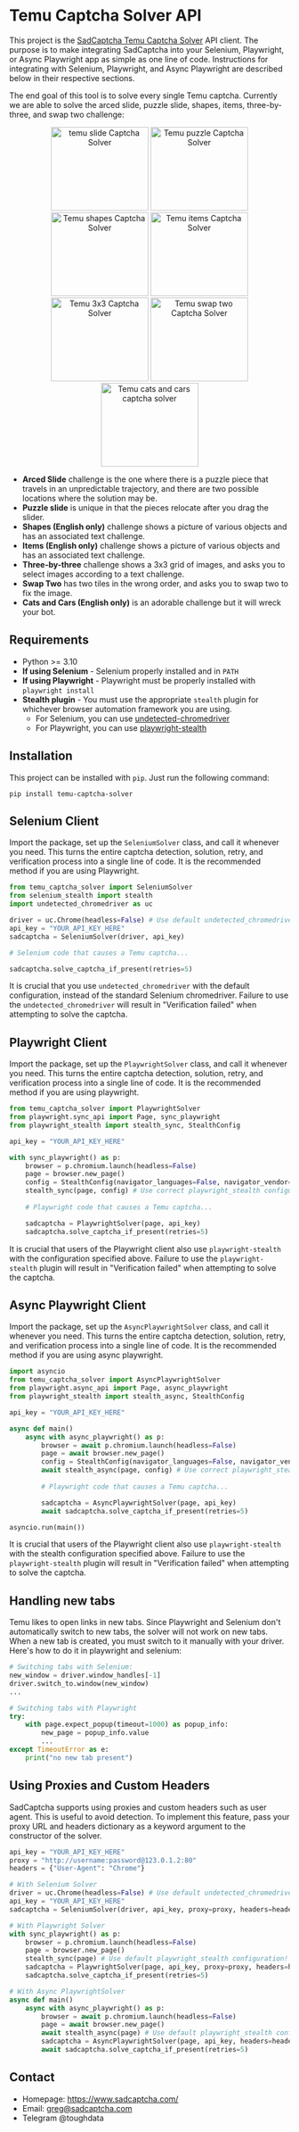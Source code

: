 # Temu Captcha Solver API
This project is the [SadCaptcha Temu Captcha Solver](https://www.sadcaptcha.com/temu-captcha-solver?ref=temughclientrepo) API client.
The purpose is to make integrating SadCaptcha into your Selenium, Playwright, or Async Playwright app as simple as one line of code.
Instructions for integrating with Selenium, Playwright, and Async Playwright are described below in their respective sections.

The end goal of this tool is to solve every single Temu captcha. 
Currently we are able to solve the arced slide, puzzle slide, shapes, items, three-by-three, and swap two challenge:

<div align="center">
    <img src="https://sadcaptcha.b-cdn.net/arced-slide-temu-captcha.png" width="175px" height="150px" alt="temu slide Captcha Solver">
    <img src="https://sadcaptcha.b-cdn.net/temu-puzzle.webp" width="175px" height="150px" alt="Temu puzzle Captcha Solver">
    <img src="https://sadcaptcha.b-cdn.net/temu-shapes.webp" width="175px" height="150px" alt="Temu shapes Captcha Solver">
    <img src="https://sadcaptcha.b-cdn.net/temu-items.png" width="175px" height="150px" alt="Temu items Captcha Solver">
    <img src="https://sadcaptcha.b-cdn.net/temu-three-by-three-captcha.webp" width="175px" height="150px" alt="Temu 3x3 Captcha Solver">
    <img src="https://sadcaptcha.b-cdn.net/14.png" width="175px" height="150px" alt="Temu swap two Captcha Solver">
    <img src="https://sadcaptcha.b-cdn.net/Untitled.png" width="175px" height="150px" alt="Temu cats and cars captcha solver">
</div>

- **Arced Slide** challenge is the one where there is a puzzle piece that travels in an unpredictable trajectory, and there are two possible locations where the solution may be.
- **Puzzle slide** is unique in that the pieces relocate after you drag the slider.
- **Shapes (English only)** challenge shows a picture of various objects and has an associated text challenge.
- **Items (English only)** challenge shows a picture of various objects and has an associated text challenge.
- **Three-by-three** challenge shows a 3x3 grid of images, and asks you to select images according to a text challenge.
- **Swap Two** has two tiles in the wrong order, and asks you to swap two to fix the image.
- **Cats and Cars (English only)** is an adorable challenge but it will wreck your bot. 
    
## Requirements
- Python >= 3.10
- **If using Selenium** - Selenium properly installed and in `PATH`
- **If using Playwright** - Playwright must be properly installed with `playwright install`
- **Stealth plugin** - You must use the appropriate `stealth` plugin for whichever browser automation framework you are using.
    - For Selenium, you can use [undetected-chromedriver](https://github.com/ultrafunkamsterdam/undetected-chromedriver)
    - For Playwright, you can use [playwright-stealth](https://pypi.org/project/playwright-stealth/)

## Installation
This project can be installed with `pip`. Just run the following command:
```
pip install temu-captcha-solver
```

## Selenium Client 
Import the package, set up the `SeleniumSolver` class, and call it whenever you need.
This turns the entire captcha detection, solution, retry, and verification process into a single line of code.
It is the recommended method if you are using Playwright.

```py
from temu_captcha_solver import SeleniumSolver
from selenium_stealth import stealth
import undetected_chromedriver as uc

driver = uc.Chrome(headless=False) # Use default undetected_chromedriver configuration!
api_key = "YOUR_API_KEY_HERE"
sadcaptcha = SeleniumSolver(driver, api_key)

# Selenium code that causes a Temu captcha...

sadcaptcha.solve_captcha_if_present(retries=5)
```

It is crucial that you use `undetected_chromedriver` with the default configuration, instead of the standard Selenium chromedriver.
Failure to use the `undetected_chromedriver` will result in "Verification failed" when attempting to solve the captcha.

## Playwright Client
Import the package, set up the `PlaywrightSolver` class, and call it whenever you need.
This turns the entire captcha detection, solution, retry, and verification process into a single line of code.
It is the recommended method if you are using playwright.


```py
from temu_captcha_solver import PlaywrightSolver
from playwright.sync_api import Page, sync_playwright
from playwright_stealth import stealth_sync, StealthConfig

api_key = "YOUR_API_KEY_HERE"

with sync_playwright() as p:
    browser = p.chromium.launch(headless=False)
    page = browser.new_page()
    config = StealthConfig(navigator_languages=False, navigator_vendor=False, navigator_user_agent=False)
    stealth_sync(page, config) # Use correct playwright_stealth configuration!
    
    # Playwright code that causes a Temu captcha...

    sadcaptcha = PlaywrightSolver(page, api_key)
    sadcaptcha.solve_captcha_if_present(retries=5)
```
It is crucial that users of the Playwright client also use `playwright-stealth` with the configuration specified above.
Failure to use the `playwright-stealth` plugin will result in "Verification failed" when attempting to solve the captcha.

## Async Playwright Client
Import the package, set up the `AsyncPlaywrightSolver` class, and call it whenever you need.
This turns the entire captcha detection, solution, retry, and verification process into a single line of code.
It is the recommended method if you are using async playwright.



```py
import asyncio
from temu_captcha_solver import AsyncPlaywrightSolver
from playwright.async_api import Page, async_playwright
from playwright_stealth import stealth_async, StealthConfig

api_key = "YOUR_API_KEY_HERE"

async def main()
    async with async_playwright() as p:
        browser = await p.chromium.launch(headless=False)
        page = await browser.new_page()
        config = StealthConfig(navigator_languages=False, navigator_vendor=False, navigator_user_agent=False)
        await stealth_async(page, config) # Use correct playwright_stealth configuration!
        
        # Playwright code that causes a Temu captcha...

        sadcaptcha = AsyncPlaywrightSolver(page, api_key)
        await sadcaptcha.solve_captcha_if_present(retries=5)

asyncio.run(main())
```
It is crucial that users of the Playwright client also use `playwright-stealth` with the stealth configuration specified above.
Failure to use the `playwright-stealth` plugin will result in "Verification failed" when attempting to solve the captcha.

## Handling new tabs
Temu likes to open links in new tabs.
Since Playwright and Selenium don't automatically switch to new tabs, the solver will not work on new tabs.
When a new tab is created, you must switch to it manually with your driver.
Here's how to do it in playwright and selenium:
```py
# Switching tabs with Selenium:
new_window = driver.window_handles[-1]
driver.switch_to.window(new_window)
...

# Switching tabs with Playwright
try:
    with page.expect_popup(timeout=1000) as popup_info:
        new_page = popup_info.value
        ...
except TimeoutError as e:
    print("no new tab present")

```

## Using Proxies and Custom Headers
SadCaptcha supports using proxies and custom headers such as user agent.
This is useful to avoid detection.
To implement this feature, pass your proxy URL and headers dictionary as a keyword argument to the constructor of the solver.
```py
api_key = "YOUR_API_KEY_HERE"
proxy = "http://username:password@123.0.1.2:80"
headers = {"User-Agent": "Chrome"}

# With Selenium Solver
driver = uc.Chrome(headless=False) # Use default undetected_chromedriver configuration!
api_key = "YOUR_API_KEY_HERE"
sadcaptcha = SeleniumSolver(driver, api_key, proxy=proxy, headers=headers)

# With Playwright Solver
with sync_playwright() as p:
    browser = p.chromium.launch(headless=False)
    page = browser.new_page()
    stealth_sync(page) # Use default playwright_stealth configuration!
    sadcaptcha = PlaywrightSolver(page, api_key, proxy=proxy, headers=headers)
    sadcaptcha.solve_captcha_if_present(retries=5)

# With Async PlaywrightSolver
async def main()
    async with async_playwright() as p:
        browser = await p.chromium.launch(headless=False)
        page = await browser.new_page()
        await stealth_async(page) # Use default playwright_stealth configuration!
        sadcaptcha = AsyncPlaywrightSolver(page, api_key, headers=headers, proxy=proxy)
        await sadcaptcha.solve_captcha_if_present(retries=5)
```

## Contact
- Homepage: https://www.sadcaptcha.com/
- Email: greg@sadcaptcha.com
- Telegram @toughdata
